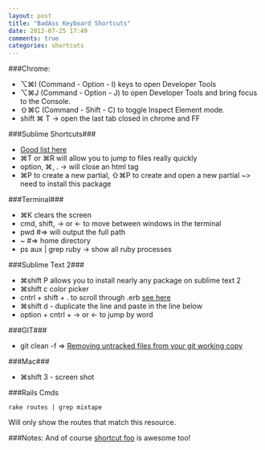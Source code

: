 ```yaml
---
layout: post
title: "BadAss Keyboard Shortcuts"
date: 2012-07-25 17:49
comments: true
categories: shortcuts
---
```



###Chrome:
  - ⌥⌘I (Command - Option - I) keys to open Developer Tools
  - ⌥⌘J (Command - Option - J) to open Developer Tools and bring focus to the Console.
  - ⇧⌘C (Command - Shift - C) to toggle Inspect Element mode.
  - shift ⌘ T -> open the last tab closed in chrome and FF

###Sublime Shortcuts###
  - [Good list here](http://robdodson.me/blog/2012/06/23/sublime-text-2-tips-and-shortcuts/)
  - ⌘T or ⌘R will allow you to jump to files really quickly
  - option, ⌘, . -> will close an html tag
  - ⌘P to create a new partial, ⇧⌘P to create and open a new partial ~> need to install this package

###Terminal###
  - ⌘K clears the screen
  - cmd, shift, -> or <- to move between windows in the terminal
  - pwd #=> will output the full path
  - ~ #=> home directory
  - ps aux | grep ruby -> show all ruby processes

###Sublime Text 2###
  - ⌘shift P allows you to install nearly any package on sublime text 2 
  - ⌘shift c color picker
  - cntrl + shift + . to scroll through .erb [see here](https://github.com/eddorre/SublimeERB)
  - ⌘shift d - duplicate the line and paste in the line below
  - option + cntrl + -> or <- to jump by word

###GIT###
  - git clean -f => [Removing untracked files from your git working copy](http://stackoverflow.com/questions/61212/removing-untracked-files-from-your-git-working-copy)

###Mac###
  - ⌘shift 3 - screen shot

###Rails Cmds
```
rake routes | grep mixtape
```
Will only show the routes that match this resource.

###Notes:
And of course [shortcut foo](https://www.shortcutfoo.com/) is awesome too!